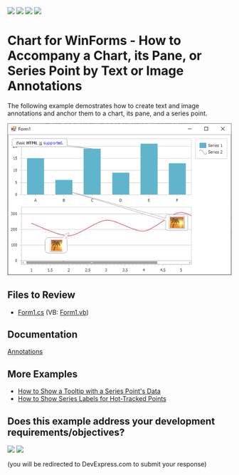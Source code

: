 <!-- default badges list -->
![](https://img.shields.io/endpoint?url=https://codecentral.devexpress.com/api/v1/VersionRange/128572463/22.2.2%2B)
[![](https://img.shields.io/badge/Open_in_DevExpress_Support_Center-FF7200?style=flat-square&logo=DevExpress&logoColor=white)](https://supportcenter.devexpress.com/ticket/details/E2188)
[![](https://img.shields.io/badge/📖_How_to_use_DevExpress_Examples-e9f6fc?style=flat-square)](https://docs.devexpress.com/GeneralInformation/403183)
[![](https://img.shields.io/badge/💬_Leave_Feedback-feecdd?style=flat-square)](#does-this-example-address-your-development-requirementsobjectives)
<!-- default badges end -->

# Chart for WinForms - How to Accompany a Chart, its Pane, or Series Point by Text or Image Annotations

The following example demostrates how to create text and image annotations and anchor them to a chart, its pane, and a series point. 

![Chart Annotations](./image/Chart.png)

## Files to Review 

* [Form1.cs](./CS/AnnotationsSample/Form1.cs) (VB: [Form1.vb](./VB/AnnotationsSample/Form1.vb))

## Documentation

[Annotations](https://docs.devexpress.com/WindowsForms/7858/controls-and-libraries/chart-control/annotations?v=22.2&p=netframework)

## More Examples 

- [How to Show a Tooltip with a Series Point's Data](https://github.com/DevExpress-Examples/how-to-show-a-tooltip-with-a-series-points-data-e126)
- [How to Show Series Labels for Hot-Tracked Points](https://github.com/DevExpress-Examples/how-to-show-series-labels-for-hot-tracked-points-e2483)


<!-- feedback -->
## Does this example address your development requirements/objectives?

[<img src="https://www.devexpress.com/support/examples/i/yes-button.svg"/>](https://www.devexpress.com/support/examples/survey.xml?utm_source=github&utm_campaign=winforms-chart-accompany-chart-elements-by-text-or-image-annotations&~~~was_helpful=yes) [<img src="https://www.devexpress.com/support/examples/i/no-button.svg"/>](https://www.devexpress.com/support/examples/survey.xml?utm_source=github&utm_campaign=winforms-chart-accompany-chart-elements-by-text-or-image-annotations&~~~was_helpful=no)

(you will be redirected to DevExpress.com to submit your response)
<!-- feedback end -->
